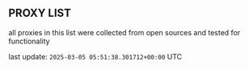 ## PROXY LIST

all proxies in this list were collected from open sources and tested for functionality

last update: `2025-03-05 05:51:38.301712+00:00` UTC